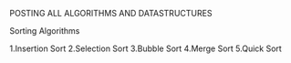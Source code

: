 POSTING ALL ALGORITHMS AND DATASTRUCTURES 

Sorting Algorithms

1.Insertion Sort 
2.Selection Sort
3.Bubble Sort
4.Merge Sort
5.Quick Sort